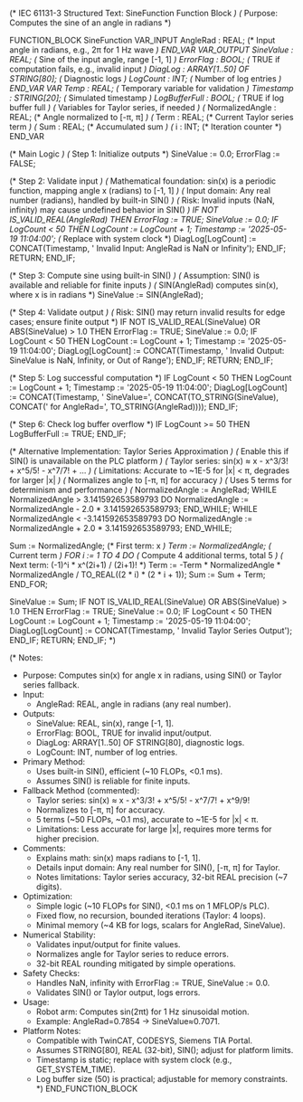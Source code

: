 (* IEC 61131-3 Structured Text: SineFunction Function Block *)
(* Purpose: Computes the sine of an angle in radians *)

FUNCTION_BLOCK SineFunction
VAR_INPUT
    AngleRad : REAL;                (* Input angle in radians, e.g., 2π for 1 Hz wave *)
END_VAR
VAR_OUTPUT
    SineValue : REAL;               (* Sine of the input angle, range [-1, 1] *)
    ErrorFlag : BOOL;               (* TRUE if computation fails, e.g., invalid input *)
    DiagLog : ARRAY[1..50] OF STRING[80]; (* Diagnostic logs *)
    LogCount : INT;                 (* Number of log entries *)
END_VAR
VAR
    Temp : REAL;                    (* Temporary variable for validation *)
    Timestamp : STRING[20];         (* Simulated timestamp *)
    LogBufferFull : BOOL;           (* TRUE if log buffer full *)
    (* Variables for Taylor series, if needed *)
    (* NormalizedAngle : REAL;      (* Angle normalized to [-π, π] *)
    (* Term : REAL;                 (* Current Taylor series term *)
    (* Sum : REAL;                  (* Accumulated sum *)
    (* i : INT;                     (* Iteration counter *)
END_VAR

(* Main Logic *)
(* Step 1: Initialize outputs *)
SineValue := 0.0;
ErrorFlag := FALSE;

(* Step 2: Validate input *)
(* Mathematical foundation: sin(x) is a periodic function, mapping angle x (radians) to [-1, 1] *)
(* Input domain: Any real number (radians), handled by built-in SIN() *)
(* Risk: Invalid inputs (NaN, infinity) may cause undefined behavior in SIN() *)
IF NOT IS_VALID_REAL(AngleRad) THEN
    ErrorFlag := TRUE;
    SineValue := 0.0;
    IF LogCount < 50 THEN
        LogCount := LogCount + 1;
        Timestamp := '2025-05-19 11:04:00'; (* Replace with system clock *)
        DiagLog[LogCount] := CONCAT(Timestamp, ' Invalid Input: AngleRad is NaN or Infinity');
    END_IF;
    RETURN;
END_IF;

(* Step 3: Compute sine using built-in SIN() *)
(* Assumption: SIN() is available and reliable for finite inputs *)
(* SIN(AngleRad) computes sin(x), where x is in radians *)
SineValue := SIN(AngleRad);

(* Step 4: Validate output *)
(* Risk: SIN() may return invalid results for edge cases; ensure finite output *)
IF NOT IS_VALID_REAL(SineValue) OR ABS(SineValue) > 1.0 THEN
    ErrorFlag := TRUE;
    SineValue := 0.0;
    IF LogCount < 50 THEN
        LogCount := LogCount + 1;
        Timestamp := '2025-05-19 11:04:00';
        DiagLog[LogCount] := CONCAT(Timestamp, ' Invalid Output: SineValue is NaN, Infinity, or Out of Range');
    END_IF;
    RETURN;
END_IF;

(* Step 5: Log successful computation *)
IF LogCount < 50 THEN
    LogCount := LogCount + 1;
    Timestamp := '2025-05-19 11:04:00';
    DiagLog[LogCount] := CONCAT(Timestamp, ' SineValue=', 
        CONCAT(TO_STRING(SineValue), CONCAT(' for AngleRad=', TO_STRING(AngleRad))));
END_IF;

(* Step 6: Check log buffer overflow *)
IF LogCount >= 50 THEN
    LogBufferFull := TRUE;
END_IF;

(* Alternative Implementation: Taylor Series Approximation *)
(* Enable this if SIN() is unavailable on the PLC platform *)
(* Taylor series: sin(x) ≈ x - x^3/3! + x^5/5! - x^7/7! + ... *)
(* Limitations: Accurate to ~1E-5 for |x| < π, degrades for larger |x| *)
(* Normalizes angle to [-π, π] for accuracy *)
(* Uses 5 terms for determinism and performance *)
(*
NormalizedAngle := AngleRad;
WHILE NormalizedAngle > 3.141592653589793 DO
    NormalizedAngle := NormalizedAngle - 2.0 * 3.141592653589793;
END_WHILE;
WHILE NormalizedAngle < -3.141592653589793 DO
    NormalizedAngle := NormalizedAngle + 2.0 * 3.141592653589793;
END_WHILE;

Sum := NormalizedAngle; (* First term: x *)
Term := NormalizedAngle; (* Current term *)
FOR i := 1 TO 4 DO (* Compute 4 additional terms, total 5 *)
    (* Next term: (-1)^i * x^(2i+1) / (2i+1)! *)
    Term := -Term * NormalizedAngle * NormalizedAngle / TO_REAL((2 * i) * (2 * i + 1));
    Sum := Sum + Term;
END_FOR;

SineValue := Sum;
IF NOT IS_VALID_REAL(SineValue) OR ABS(SineValue) > 1.0 THEN
    ErrorFlag := TRUE;
    SineValue := 0.0;
    IF LogCount < 50 THEN
        LogCount := LogCount + 1;
        Timestamp := '2025-05-19 11:04:00';
        DiagLog[LogCount] := CONCAT(Timestamp, ' Invalid Taylor Series Output');
    END_IF;
    RETURN;
END_IF;
*)

(* Notes:
   - Purpose: Computes sin(x) for angle x in radians, using SIN() or Taylor series fallback.
   - Input:
     - AngleRad: REAL, angle in radians (any real number).
   - Outputs:
     - SineValue: REAL, sin(x), range [-1, 1].
     - ErrorFlag: BOOL, TRUE for invalid input/output.
     - DiagLog: ARRAY[1..50] OF STRING[80], diagnostic logs.
     - LogCount: INT, number of log entries.
   - Primary Method:
     - Uses built-in SIN(), efficient (~10 FLOPs, <0.1 ms).
     - Assumes SIN() is reliable for finite inputs.
   - Fallback Method (commented):
     - Taylor series: sin(x) ≈ x - x^3/3! + x^5/5! - x^7/7! + x^9/9!
     - Normalizes to [-π, π] for accuracy.
     - 5 terms (~50 FLOPs, ~0.1 ms), accurate to ~1E-5 for |x| < π.
     - Limitations: Less accurate for large |x|, requires more terms for higher precision.
   - Comments:
     - Explains math: sin(x) maps radians to [-1, 1].
     - Details input domain: Any real number for SIN(), [-π, π] for Taylor.
     - Notes limitations: Taylor series accuracy, 32-bit REAL precision (~7 digits).
   - Optimization:
     - Simple logic (~10 FLOPs for SIN(), <0.1 ms on 1 MFLOP/s PLC).
     - Fixed flow, no recursion, bounded iterations (Taylor: 4 loops).
     - Minimal memory (~4 KB for logs, scalars for AngleRad, SineValue).
   - Numerical Stability:
     - Validates input/output for finite values.
     - Normalizes angle for Taylor series to reduce errors.
     - 32-bit REAL rounding mitigated by simple operations.
   - Safety Checks:
     - Handles NaN, infinity with ErrorFlag := TRUE, SineValue := 0.0.
     - Validates SIN() or Taylor output, logs errors.
   - Usage:
     - Robot arm: Computes sin(2πt) for 1 Hz sinusoidal motion.
     - Example: AngleRad=0.7854 → SineValue≈0.7071.
   - Platform Notes:
     - Compatible with TwinCAT, CODESYS, Siemens TIA Portal.
     - Assumes STRING[80], REAL (32-bit), SIN(); adjust for platform limits.
     - Timestamp is static; replace with system clock (e.g., GET_SYSTEM_TIME).
     - Log buffer size (50) is practical; adjustable for memory constraints.
*)
END_FUNCTION_BLOCK
